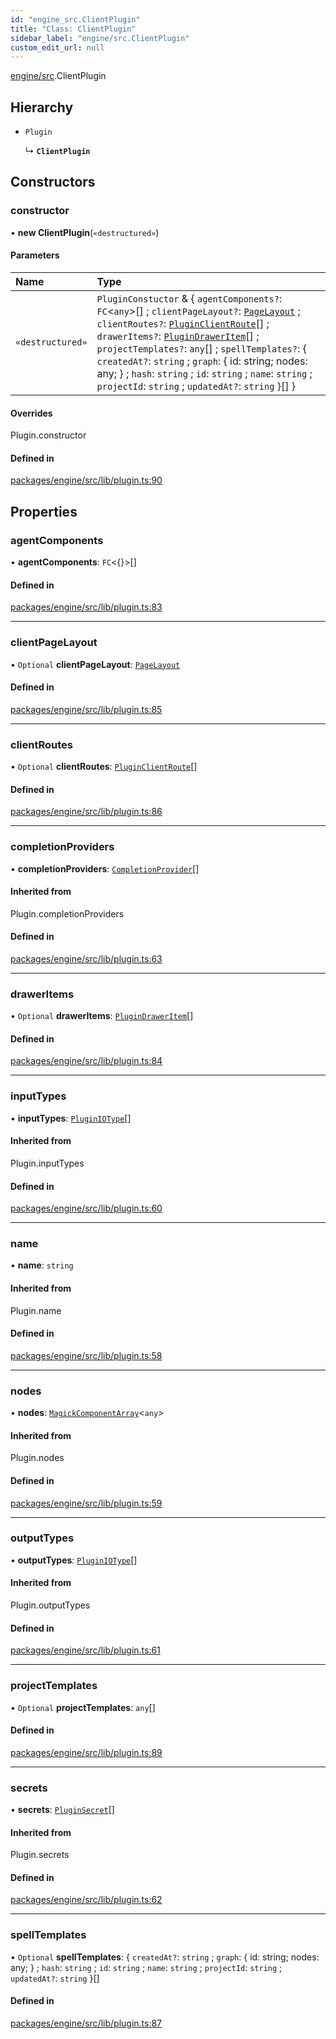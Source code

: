 ```yaml
---
id: "engine_src.ClientPlugin"
title: "Class: ClientPlugin"
sidebar_label: "engine/src.ClientPlugin"
custom_edit_url: null
---
```


[engine/src](../modules/engine_src.md).ClientPlugin

## Hierarchy

- `Plugin`

  ↳ **`ClientPlugin`**

## Constructors

### constructor

• **new ClientPlugin**(`«destructured»`)

#### Parameters

| Name | Type |
| :------ | :------ |
| `«destructured»` | `PluginConstuctor` & { `agentComponents?`: `FC`<`any`\>[] ; `clientPageLayout?`: [`PageLayout`](../modules/engine_src.md#pagelayout) ; `clientRoutes?`: [`PluginClientRoute`](../modules/engine_src.md#pluginclientroute)[] ; `drawerItems?`: [`PluginDrawerItem`](../modules/engine_src.md#plugindraweritem)[] ; `projectTemplates?`: `any`[] ; `spellTemplates?`: { `createdAt?`: `string` ; `graph`: { id: string; nodes: any; } ; `hash`: `string` ; `id`: `string` ; `name`: `string` ; `projectId`: `string` ; `updatedAt?`: `string`  }[]  } |

#### Overrides

Plugin.constructor

#### Defined in

[packages/engine/src/lib/plugin.ts:90](https://github.com/Oneirocom/MagickML/blob/f74165ec/packages/engine/src/lib/plugin.ts#L90)

## Properties

### agentComponents

• **agentComponents**: `FC`<{}\>[]

#### Defined in

[packages/engine/src/lib/plugin.ts:83](https://github.com/Oneirocom/MagickML/blob/f74165ec/packages/engine/src/lib/plugin.ts#L83)

___

### clientPageLayout

• `Optional` **clientPageLayout**: [`PageLayout`](../modules/engine_src.md#pagelayout)

#### Defined in

[packages/engine/src/lib/plugin.ts:85](https://github.com/Oneirocom/MagickML/blob/f74165ec/packages/engine/src/lib/plugin.ts#L85)

___

### clientRoutes

• `Optional` **clientRoutes**: [`PluginClientRoute`](../modules/engine_src.md#pluginclientroute)[]

#### Defined in

[packages/engine/src/lib/plugin.ts:86](https://github.com/Oneirocom/MagickML/blob/f74165ec/packages/engine/src/lib/plugin.ts#L86)

___

### completionProviders

• **completionProviders**: [`CompletionProvider`](../modules/engine_src.md#completionprovider)[]

#### Inherited from

Plugin.completionProviders

#### Defined in

[packages/engine/src/lib/plugin.ts:63](https://github.com/Oneirocom/MagickML/blob/f74165ec/packages/engine/src/lib/plugin.ts#L63)

___

### drawerItems

• `Optional` **drawerItems**: [`PluginDrawerItem`](../modules/engine_src.md#plugindraweritem)[]

#### Defined in

[packages/engine/src/lib/plugin.ts:84](https://github.com/Oneirocom/MagickML/blob/f74165ec/packages/engine/src/lib/plugin.ts#L84)

___

### inputTypes

• **inputTypes**: [`PluginIOType`](../modules/engine_src.md#pluginiotype)[]

#### Inherited from

Plugin.inputTypes

#### Defined in

[packages/engine/src/lib/plugin.ts:60](https://github.com/Oneirocom/MagickML/blob/f74165ec/packages/engine/src/lib/plugin.ts#L60)

___

### name

• **name**: `string`

#### Inherited from

Plugin.name

#### Defined in

[packages/engine/src/lib/plugin.ts:58](https://github.com/Oneirocom/MagickML/blob/f74165ec/packages/engine/src/lib/plugin.ts#L58)

___

### nodes

• **nodes**: [`MagickComponentArray`](../modules/engine_src.md#magickcomponentarray)<`any`\>

#### Inherited from

Plugin.nodes

#### Defined in

[packages/engine/src/lib/plugin.ts:59](https://github.com/Oneirocom/MagickML/blob/f74165ec/packages/engine/src/lib/plugin.ts#L59)

___

### outputTypes

• **outputTypes**: [`PluginIOType`](../modules/engine_src.md#pluginiotype)[]

#### Inherited from

Plugin.outputTypes

#### Defined in

[packages/engine/src/lib/plugin.ts:61](https://github.com/Oneirocom/MagickML/blob/f74165ec/packages/engine/src/lib/plugin.ts#L61)

___

### projectTemplates

• `Optional` **projectTemplates**: `any`[]

#### Defined in

[packages/engine/src/lib/plugin.ts:89](https://github.com/Oneirocom/MagickML/blob/f74165ec/packages/engine/src/lib/plugin.ts#L89)

___

### secrets

• **secrets**: [`PluginSecret`](../modules/engine_src.md#pluginsecret)[]

#### Inherited from

Plugin.secrets

#### Defined in

[packages/engine/src/lib/plugin.ts:62](https://github.com/Oneirocom/MagickML/blob/f74165ec/packages/engine/src/lib/plugin.ts#L62)

___

### spellTemplates

• `Optional` **spellTemplates**: { `createdAt?`: `string` ; `graph`: { id: string; nodes: any; } ; `hash`: `string` ; `id`: `string` ; `name`: `string` ; `projectId`: `string` ; `updatedAt?`: `string`  }[]

#### Defined in

[packages/engine/src/lib/plugin.ts:87](https://github.com/Oneirocom/MagickML/blob/f74165ec/packages/engine/src/lib/plugin.ts#L87)
